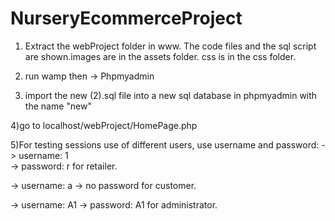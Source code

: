 # NurseryEcommerceProject

1) Extract the webProject folder in www. The code files and the sql script are shown.images are in the assets folder. css is in the css folder.

2) run wamp then -> Phpmyadmin 

3) import the new (2).sql file into a new sql database in phpmyadmin with the name "new"

4)go to localhost/webProject/HomePage.php

5)For testing sessions use of different users, use username and password:
   -> username: 1        
   -> password: r   for retailer.
   
   -> username: a
   -> no password   for customer.
   
   -> username: A1
   -> password: A1  for administrator.
